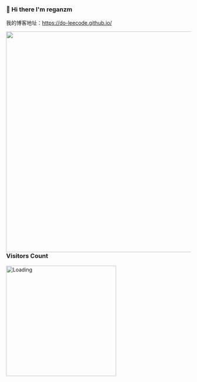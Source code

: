 ### :lemon: Hi there I'm reganzm 

我的博客地址：<url>https://do-leecode.github.io/</url>

<img align='left'  width="600" src="https://github-readme-stats.vercel.app/api?username=reganzm&show_icons=true&title_color=fff&icon_color=79ff97&text_color=9f9f9f&bg_color=151515"></img>

### Visitors Count
<img align="left" width="300" src = "https://profile-counter.glitch.me/reganzm/count.svg" alt ="Loading"></img>
